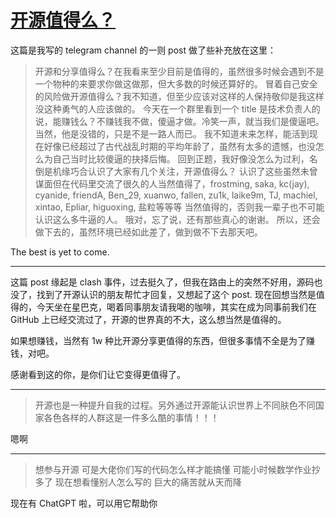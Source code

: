 # [开源值得么？](https://github.com/yihong0618/gitblog/issues/279)

这篇是我写的 telegram channel 的一则 post 做了些补充放在这里：

> 开源和分享值得么？在我看来至少目前是值得的，虽然很多时候会遇到不是一个物种的来要求你做这做那，但大多数的时候还算好的。
冒着自己安全的风险做开源值得么？我不知道，但至少应该对这样的人保持敬仰是我这样没这种勇气的人应该做的。
今天在一个群里看到一个 title 是技术负责人的说，能赚钱么？不赚钱我不做，傻逼才做。冷笑一声，就当我们是傻逼吧。当然，他是没错的，只是不是一路人而已。
我不知道未来怎样，能活到现在好像已经超过了古代战乱时期的平均年龄了，虽然有太多的遗憾，也没怎么为自己当时比较傻逼的抉择后悔。
回到正题，我好像没怎么为过利，名倒是机缘巧合认识了大家有几个关注，开源值得么？
认识了这些虽然未曾谋面但在代码里交流了很久的人当然值得了，frostming, saka, kc(jay), cyanide, friendA, Ben_29, xuanwo, fallen, zu1k, laike9m, TJ, machiel, xintao, Epliar, higuoxing, 盐粒等等等
当然值得的，否则我一辈子也不可能认识这么多牛逼的人。
哦对，忘了说，还有那些真心的谢谢。
所以，还会做下去的，虽然环境已经如此差了，做到做不下去那天吧。

The best is yet to come.

---

这篇 post 缘起是 clash 事件，过去挺久了，但我在路由上的突然不好用，源码也没了，找到了开源认识的朋友帮忙才回复，又想起了这个 post.
现在回想当然是值得的，今天坐在星巴克，喝着同事朋友请我喝的咖啡，其实在成为同事前我们在 GitHub 上已经交流过了，开源的世界真的不大，这么想当然是值得的。

如果想赚钱，当然有 1w 种比开源分享更值得的东西，但很多事情不全是为了赚钱，对吧。

感谢看到这的你，是你们让它变得更值得了。

---

> 开源也是一种提升自我的过程。另外通过开源能认识世界上不同肤色不同国家各色各样的人群这是一件多么酷的事情！！！

嗯啊

---

> 想参与开源 可是大佬你们写的代码怎么样才能搞懂 可能小时候数学作业抄多了 现在想看懂别人怎么写的 巨大的痛苦就从天而降

现在有 ChatGPT 啦，可以用它帮助你